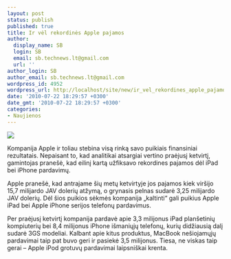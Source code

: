 ```yaml
---
layout: post
status: publish
published: true
title: Ir vėl rekordinės Apple pajamos
author:
  display_name: SB
  login: SB
  email: sb.technews.lt@gmail.com
  url: ''
author_login: SB
author_email: sb.technews.lt@gmail.com
wordpress_id: 4952
wordpress_url: http://localhost/site/new/ir_vel_rekordines_apple_pajamos/
date: '2010-07-22 18:29:57 +0300'
date_gmt: '2010-07-22 18:29:57 +0300'
categories:
- Naujienos
---
```

<div class="imgright"><img src="http://t3.gstatic.com/images?q=tbn:pgRDaGlekoMfsM:http://www.pma-show.com/news_images/00668_apple-ipad-photo.jpg"  /></div>
<p>Kompanija Apple ir toliau stebina visą rinką savo puikiais finansiniai rezultatais. Nepaisant to, kad analitikai atsargiai vertino praėjusį ketvirtį, gamintojas pranešė, kad eilinį kartą užfiksavo rekordines pajamos dėl iPad bei iPhone pardavimų.</p>
<p>Apple pranešė, kad antrajame šių metų ketvirtyje jos pajamos kiek viršijo 15,7 milijardo JAV dolerių atžymą, o grynasis pelnas sudarė 3,25 milijardo JAV dolerių. Dėl šios puikios sėkmės kompanija „kaltinti“ gali puikius Apple iPad bei Apple iPhone serijos telefonų pardavimus.</p>
<p>Per praėjusį ketvirtį kompanija pardavė apie 3,3 milijonus iPad planšetinių kompiuterių bei 8,4 milijonus iPhone išmaniųjų telefonų, kurių didžiausią dalį sudarė 3GS modeliai. Kalbant apie kitus produktus, MacBook nešiojamųjų pardavimai taip pat buvo geri ir pasiekė 3,5 milijonus. Tiesa, ne viskas taip gerai – Apple iPod grotuvų pardavimai laipsniškai krenta.<br /></p>
